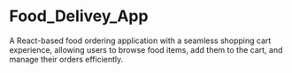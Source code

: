 # Food_Delivey_App
A React-based food ordering application with a seamless shopping cart experience, allowing users to browse food items, add them to the cart, and manage their orders efficiently.

